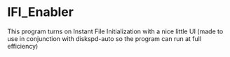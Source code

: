 # IFI_Enabler
 This program turns on Instant File Initialization with a nice little UI (made to use in conjunction with diskspd-auto so the program can run at full efficiency)

